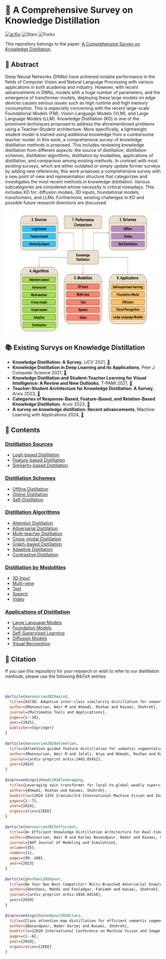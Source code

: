 # 🚀 A Comprehensive Survey on Knowledge Distillation
[![arXiv](https://img.shields.io/badge/arXiv-2308.04243-<COLOR>.svg)](https://arxiv.org/abs/2308.04243)
![Stars](https://img.shields.io/github/stars/IPL-sharif/KD_survey?style=social)
![Forks](https://img.shields.io/github/forks/IPL-sharif/KD_survey?style=social)

This repository belongs to the paper: [A Comprehensive Survey on Knowledge Distillation]().

## 📝 Abstract
Deep Neural Networks (DNNs) have achieved notable performance in the fields of Computer Vision and Natural Language Processing with various applications in both academia and industry. However, with recent advancements in DNNs, models with a huge number of parameters, and the emergence of transformer models, deploying these large models on edge devices causes serious issues such as high runtime and high memory consumption. This is especially concerning with the recent large-scale Foundational Models (FM), Vision-Language Models (VLM), and Large Language Models (LLM). Knowledge Distillation (KD) is one of the prominent techniques proposed to address the aforementioned problems using a Teacher-Student architecture. More specifically, a lightweight student model is trained using additional knowledge from a cumbersome teacher model. In this work, a comprehensive survey of knowledge distillation methods is proposed. This includes reviewing knowledge distillation from different aspects: the source of distillation, distillation schemes, distillation algorithms, distillation by modalities, applications of distillation, and comparison among existing methods. In contrast with most existing surveys, which are either outdated or simply update former surveys by adding new references, this work proposes a comprehensive survey with a new point of view and representation structure  that categorizes and investigates the most recent methods in knowledge distillation. Various subcategories are considered whose necessity is critical nowadays. This includes KD for: diffusion models, 3D inputs, foundational models, transformers, and LLMs. Furthermore, existing challenges in KD and possible future research directions are discussed.

<p align="center">
 <img src="https://raw.githubusercontent.com/IPL-sharif/KD_survey/refs/heads/main/Figures/Diagram.png?token=GHSAT0AAAAAABWAKZ6HKPQBTECEHJJTQUB4Z6GARJQ"  width="600" height="400"/>
</p>


## 📚 Existing Survys on Knowledge Distillation
- **Knowledge Distillation: A Survey**, IJCV 2021, [ :link: ](https://arxiv.org/abs/2006.05525)
- **Knowledge Distillation in Deep Learning and its Applications**, Peer J Computer Science 2021, [ :link: ](https://arxiv.org/abs/2007.09029)
- **Knowledge Distillation and Student-Teacher Learning for Visual Intelligence: A Review and New Outlooks**, T-PAMI 2021, [ :link: ](https://arxiv.org/abs/2004.05937)
- **Teacher-Student Architecture for Knowledge Distillation: A Survey**, Arxiv 2023, [ :link: ](https://arxiv.org/abs/2308.04268)
- **Categories of Response-Based, Feature-Based, and Relation-Based Knowledge Distillation**, Arxiv 2023, [ :link: ](https://arxiv.org/abs/2306.10687)
- **A survey on knowledge distillation: Recent advancements**, Machine Learning with Applications 2024, [ :link: ](https://www.sciencedirect.com/science/article/pii/S2666827024000811)


## 📑 Contents

### [Distillation Sources](Sources/)
- [Logit-based Distillation](Sources/README.md#Logit-based-Distillation)
- [Feature-based Distillation](Sources/README.md#Feature-based-Distillation)
- [Similarity-based Distillation](Sources/README.md#Similarity-based-Distillation)

### [Distillation Schemes](Schemes/)
- [Offline Distillation](Schemes/README.md#Offline-Distillation)
- [Online Distillation](Schemes/README.md#Online-Distillation)
- [Self-Distillation](Schemes/README.md#Self-Distillation)

### [Distillation Algorithms](Algorithms/)
- [Attention Distillation](Algorithms/README.md#Attention-Distillation)
- [Adversarial Distillation](Algorithms/README.md#Adversarial-Distillation)
- [Multi-teacher Distillation](Algorithms/README.md#Multi-teacher-Distillation)
- [Cross-modal Distillation](Algorithms/README.md#Cross-modal-Distillation)
- [Graph-based Distillation](Algorithms/README.md#Graph-based-Distillation)
- [Adaptive Distillation](Algorithms/README.md#Adaptive-Distillation)
- [Contrastive Distillation](Algorithms/README.md#Contrastive-Distillation)

### [Distillation by Modolities](Modalities/)
- [3D Input](Modalities/README.md#3d-input)
- [Multi-veiw](Modalities/README.md#multi-view)
- [Text](Modalities/README.md#text)
- [Speech](Modalities/README.md#speech)
- [Video](Modalities/README.md#video)


### [Applications of Distillation](Applications/)
- [Large Language Models](Applications/README.md#Self-Supervised-Learning)
- [Foundation Models](Applications/README.md#foundation-models)
- [Self-Supervised Learning](Applications/README.md#Large-Language-Models)
- [Diffusion Models](Applications/README.md#diffusion-models)
- [Visual Recognition](Applications/README.md#knowledge-distillation-in-visual-recognition)



## 📜 Citation
If you use this repository for your research or wish to refer to our distillation methods, please use the following BibTeX entries:
```bibtex


@article{mansourian2025aicsd,
  title={AICSD: Adaptive inter-class similarity distillation for semantic segmentation},
  author={Mansourian, Amir M and Ahmadi, Rozhan and Kasaei, Shohreh},
  journal={Multimedia Tools and Applications},
  pages={1--20},
  year={2025},
  publisher={Springer}
}

@article{mansourian2024attention,
  title={Attention-guided feature distillation for semantic segmentation},
  author={Mansourian, Amir M and Jalali, Arya and Ahmadi, Rozhan and Kasaei, Shohreh},
  journal={arXiv preprint arXiv:2403.05451},
  year={2024}
}

@inproceedings{ahmadi2024leveraging,
  title={Leveraging swin transformer for local-to-global weakly supervised semantic segmentation},
  author={Ahmadi, Rozhan and Kasaei, Shohreh},
  booktitle={2024 13th Iranian/3rd International Machine Vision and Image Processing Conference (MVIP)},
  pages={1--7},
  year={2024},
  organization={IEEE}
}

@article{mansourian2023efficient,
  title={An Efficient Knowledge Distillation Architecture for Real-time Semantic Segmentation},
  author={Mansourian, Amir M and Karimi Bavandpour, Nader and Kasaei, Shohreh},
  journal={AUT Journal of Modeling and Simulation},
  volume={55},
  number={1},
  pages={99--108},
  year={2023}
}

@article{ghorbani2020your,
  title={Be Your Own Best Competitor! Multi-Branched Adversarial Knowledge Transfer},
  author={Ghorbani, Mahdi and Fooladgar, Fahimeh and Kasaei, Shohreh},
  journal={arXiv preprint arXiv:2010.04516},
  year={2020}
}

@inproceedings{bavandpour2020class,
  title={Class attention map distillation for efficient semantic segmentation},
  author={Bavandpour, Nader Karimi and Kasaei, Shohreh},
  booktitle={2020 International Conference on Machine Vision and Image Processing (MVIP)},
  pages={1--6},
  year={2020},
  organization={IEEE}
}

```
